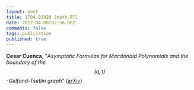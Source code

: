 ```yaml
---
layout: post
title: 1704.02429 [math.RT]
date: 2017-04-08T02:56:00Z
comments: false
tags: publication
published: true
---
```


<b>Cesar Cuenca</b>, "<i>Asymptotic Formulas for Macdonald Polynomials and the boundary of the  $$(q, t)$$-Gelfand-Tsetlin graph</i>" ([arXiv](http://arxiv.org/abs/1704.02429v1))
